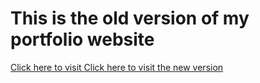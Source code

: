 # This is the old version of my portfolio website
<a href="https://cool-kringle-ee5604.netlify.app/"> Click here to visit </a>
<a href="https://fernandocarvalhodev.com/"> Click here to visit the new version </a>
